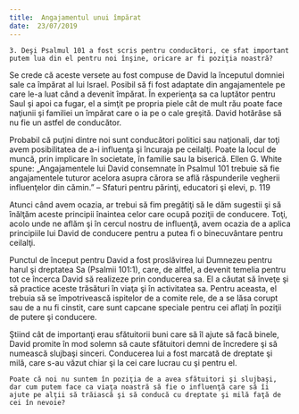 ```yaml
---
title:  Angajamentul unui împărat
date:  23/07/2019
---
```


`3. Deşi Psalmul 101 a fost scris pentru conducători, ce sfat important putem lua din el pentru noi înşine, oricare ar fi poziţia noastră?`

Se crede că aceste versete au fost compuse de David la începutul domniei sale ca împărat al lui Israel. Posibil să fi fost adaptate din angajamentele pe care le-a luat când a devenit împărat. În experienţa sa ca luptător pentru Saul şi apoi ca fugar, el a simţit pe propria piele cât de mult rău poate face naţiunii şi familiei un împărat care o ia pe o cale greşită. David hotărâse să nu fie un astfel de conducător.

Probabil că puţini dintre noi sunt conducători politici sau naţionali, dar toţi avem posibilitatea de a-i influenţa şi încuraja pe ceilalţi. Poate la locul de muncă, prin implicare în societate, în familie sau la biserică. Ellen G. White spune: „Angajamentele lui David consemnate în Psalmul 101 trebuie să fie angajamentele tuturor acelora asupra cărora se află răspunderile vegherii influenţelor din cămin.” – Sfaturi pentru părinţi, educatori şi elevi, p. 119

Atunci când avem ocazia, ar trebui să fim pregătiţi să le dăm sugestii şi să înălţăm aceste principii înaintea celor care ocupă poziţii de conducere. Toţi, acolo unde ne aflăm şi în cercul nostru de influenţă, avem ocazia de a aplica principiile lui David de conducere pentru a putea fi o binecuvântare pentru ceilalţi.

Punctul de început pentru David a fost proslăvirea lui Dumnezeu pentru harul şi dreptatea Sa (Psalmii 101:1), care, de altfel, a devenit temelia pentru tot ce încerca David să realizeze prin conducerea sa. El a căutat să înveţe şi să practice aceste trăsături în viaţa şi în activitatea sa. Pentru aceasta, el trebuia să se împotrivească ispitelor de a comite rele, de a se lăsa corupt sau de a nu fi cinstit, care sunt capcane speciale pentru cei aflaţi în poziţii de putere şi conducere.

Ştiind cât de importanţi erau sfătuitorii buni care să îl ajute să facă binele, David promite în mod solemn să caute sfătuitori demni de încredere şi să numească slujbaşi sinceri. Conducerea lui a fost marcată de dreptate şi milă, care s-au văzut chiar şi la cei care lucrau cu şi pentru el.

`Poate că noi nu suntem în poziţia de a avea sfătuitori şi slujbaşi, dar cum putem face ca viaţa noastră să fie o influenţă care să îi ajute pe alţii să trăiască şi să conducă cu dreptate şi milă faţă de cei în nevoie?`